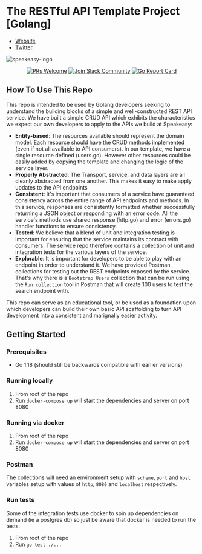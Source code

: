 # The RESTful API Template Project [Golang]

- [Website](https://www.speakeasyapi.dev/)
- [Twitter](https://twitter.com/speakeasydev)

![speakeasy-logo](https://user-images.githubusercontent.com/6267663/180816984-254daaec-a8e3-4c47-ac11-6c6d52a5e390.png)

<p align="center">
  <a href='http://makeapullrequest.com'><img alt='PRs Welcome' src='https://img.shields.io/badge/PRs-welcome-brightgreen.svg?style=shields'/></a>
  <a href='https://join.slack.com/t/speakeasy-dev/shared_invite/zt-1df0lalk5-HCAlpcQiqPw8vGukQWhexw'><img alt="Join Slack Community" src="https://img.shields.io/badge/slack%20community-join-blue"/></a>
  <a href='https://goreportcard.com/report/github.com/speakeasy-api/rest-template-go'><img alt='Go Report Card' src='https://img.shields.io/badge/go%20report-A+-brightgreen.svg?style=flat'/></a>
</p>


## How To Use This Repo

This repo is intended to be used by Golang developers seeking to understand the building blocks of a simple and well-constructed REST API service. We have built a simple CRUD API which exhibits the characteristics we expect our own developers to apply to the APIs we build at Speakeasy:

- **Entity-based**: The resources available should represent the domain model. Each resource should have the CRUD methods implemented (even if not all available to API consumers). In our template, we have a single resource defined (users.go). However other resources could be easily added by copying the template and changing the logic of the service layer.
- **Properly Abstracted**: The Transport, service, and data layers are all cleanly abstracted from one another. This makes it easy to make apply updates to the API endpoints
- **Consistent**: It's important that consumers of a service have guaranteed consistency across the entire range of API endpoints and methods. In this service, responses are consistently formatted whether successfully returning a JSON object or responding with an error code. All the service's methods use shared response (http.go) and error (errors.go) handler functions to ensure consistency.
- **Tested**: We believe that a blend of unit and integration testing is important for ensuring that the service maintains its contract with consumers. The service repo therefore contains a collection of unit and integration tests for the various layers of the service.
- **Explorable**: It is important for developers to be able to play with an endpoint in order to understand it. We have provided Postman collections for testing out the REST endpoints exposed by the service. That's why there is a `Bootstrap Users` collection that can be run using the `Run collection` tool in Postman that will create 100 users to test the search endpoint with.

This repo can serve as an educational tool, or be used as a foundation upon which developers can build their own basic API scaffolding to turn API development into a consistent and marignally easier activity.

## Getting Started

### Prerequisites

- Go 1.18 (should still be backwards compatible with earlier versions)

### Running locally

1. From root of the repo
2. Run `docker-compose up` will start the dependencies and server on port 8080

### Running via docker

1. From root of the repo
2. Run `docker-compose up` will start the dependencies and server on port 8080

### Postman

The collections will need an environment setup with `scheme`, `port` and `host` variables setup with values of `http`, `8080` and `localhost` respectively.

### Run tests

Some of the integration tests use docker to spin up dependencies on demand (ie a postgres db) so just be aware that docker is needed to run the tests.

1. From root of the repo
2. Run `go test ./...`
